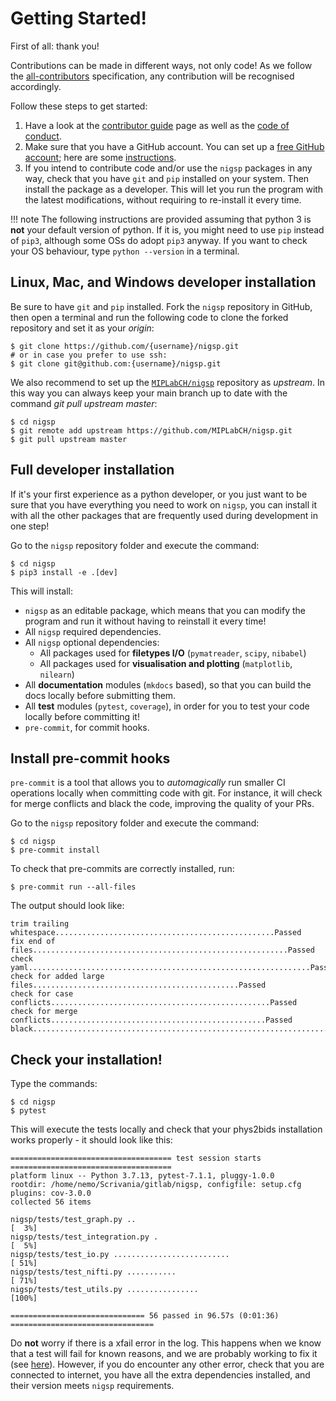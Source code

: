 Getting Started!
================

First of all: thank you!

Contributions can be made in different ways, not only code! As we follow
the
[all-contributors](https://github.com/all-contributors/all-contributors)
specification, any contribution will be recognised accordingly.

Follow these steps to get started:

1.  Have a look at the [contributor guide](contributor_guide.md) page as
    well as the [code of conduct](code_of_conduct.md).
2.  Make sure that you have a GitHub account. You can set up a [free
    GitHub account](https://github.com/); here are some
    [instructions](https://help.github.com/articles/signing-up-for-a-new-github-account).
3.  If you intend to contribute code and/or use the `nigsp` packages
    in any way, check that you have `git` and `pip` installed on your
    system. Then install the package as a developer. This will let you
    run the program with the latest modifications, without requiring to
    re-install it every time.

!!! note
    The following instructions are provided assuming that python 3 is
    **not** your default version of python. If it is, you might need to use
    `pip` instead of `pip3`, although some OSs do adopt `pip3` anyway. If
    you want to check your OS behaviour, type `python --version` in a terminal.


## Linux, Mac, and Windows developer installation

Be sure to have `git` and `pip` installed. Fork the `nigsp` repository
in GitHub, then open a terminal and run the following code to clone the
forked repository and set it as your *origin*:

```shell
$ git clone https://github.com/{username}/nigsp.git
# or in case you prefer to use ssh:
$ git clone git@github.com:{username}/nigsp.git
```

We also recommend to set up the [`MIPLabCH/nigsp`](https://github.com/MIPLabCH/nigsp) repository as
*upstream*. In this way you can always keep your main branch
up to date with the command *git pull upstream master*:

```shell
$ cd nigsp
$ git remote add upstream https://github.com/MIPLabCH/nigsp.git
$ git pull upstream master
```

## Full developer installation

If it's your first experience as a python developer, or you just want
to be sure that you have everything you need to work on `nigsp`, you
can install it with all the other packages that are frequently
used during development in one step!

Go to the `nigsp` repository folder and execute the command:

```shell
$ cd nigsp
$ pip3 install -e .[dev]
```

This will install:

- `nigsp` as an editable package, which means that you can
 modify the program and run it without having to reinstall it every
 time!
- All `nigsp` required dependencies.
- All `nigsp` optional dependencies:
    + All packages used for **filetypes I/O** (`pymatreader`, `scipy`, `nibabel`)
    + All packages used for **visualisation and plotting** (`matplotlib`, `nilearn`)
- All **documentation** modules (`mkdocs` based), so that you can
 build the docs locally before submitting them.
- All **test** modules (`pytest`, `coverage`), in order for you to test your
 code locally before committing it!
- `pre-commit`, for commit hooks.

## Install pre-commit hooks

`pre-commit` is a tool that allows you to _automagically_ run smaller CI operations locally when committing code with git. For instance, it will check for merge conflicts and black the code, improving the quality of your PRs.

Go to the `nigsp` repository folder and execute the command:

```shell
$ cd nigsp
$ pre-commit install
```

To check that pre-commits are correctly installed, run:

```shell
$ pre-commit run --all-files
```

The output should look like:

```
trim trailing whitespace.................................................Passed
fix end of files.........................................................Passed
check yaml...............................................................Passed
check for added large files..............................................Passed
check for case conflicts.................................................Passed
check for merge conflicts................................................Passed
black....................................................................Passed
```

## Check your installation!

Type the commands:

```shell
$ cd nigsp
$ pytest
```

This will execute the tests locally and check that your phys2bids
installation works properly - it should look like this:

```
==================================== test session starts ====================================
platform linux -- Python 3.7.13, pytest-7.1.1, pluggy-1.0.0
rootdir: /home/nemo/Scrivania/gitlab/nigsp, configfile: setup.cfg
plugins: cov-3.0.0
collected 56 items

nigsp/tests/test_graph.py ..                                                           [  3%]
nigsp/tests/test_integration.py .                                                      [  5%]
nigsp/tests/test_io.py ..........................                                      [ 51%]
nigsp/tests/test_nifti.py ...........                                                  [ 71%]
nigsp/tests/test_utils.py ................                                             [100%]

============================== 56 passed in 96.57s (0:01:36) ================================

```

Do **not** worry if there is a xfail error in the log. This happens when
we know that a test will fail for known reasons, and we are probably
working to fix it (see
[here](https://docs.pytest.org/en/latest/skipping.html#xfail-mark-test-functions-as-expected-to-fail)).
However, if you do encounter any other error, check that you are connected to internet, you have all the extra dependencies installed, and their version meets `nigsp`
requirements.
